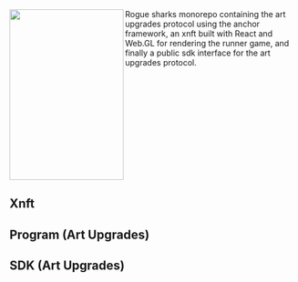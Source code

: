 <img src="/xnft/public/assets/re-smol.gif" align="left" width="200" height="300"/>
Rogue sharks monorepo containing the art upgrades protocol using the anchor framework,
an xnft built with React and Web.GL for rendering the runner game,
and finally a public sdk interface for the art upgrades protocol.
<br clear="left"/>


## Xnft

## Program (Art Upgrades)

## SDK (Art Upgrades)
